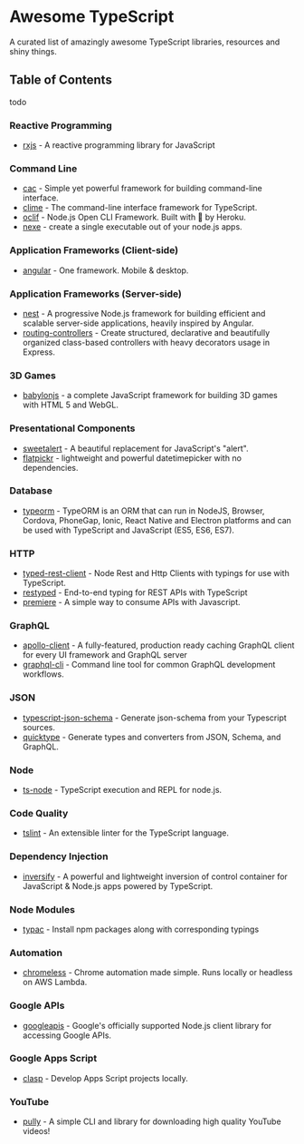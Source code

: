# Awesome TypeScript

A curated list of amazingly awesome TypeScript libraries, resources and shiny things.

## Table of Contents

todo

### Reactive Programming

* [rxjs](https://github.com/ReactiveX/rxjs) - A reactive programming library for JavaScript

### Command Line

* [cac](https://github.com/cacjs/cac) - Simple yet powerful framework for building command-line interface.
* [clime](https://github.com/vilic/clime) - The command-line interface framework for TypeScript.
* [oclif](https://github.com/oclif/oclif) - Node.js Open CLI Framework. Built with 💜 by Heroku.
* [nexe](https://github.com/nexe/nexe) - create a single executable out of your node.js apps.

### Application Frameworks (Client-side)

* [angular](https://github.com/angular/angular) - 
One framework. Mobile & desktop.

### Application Frameworks (Server-side)

* [nest](https://github.com/nestjs/nest) - A progressive Node.js framework for building efficient and scalable server-side applications, heavily inspired by Angular.
* [routing-controllers](https://github.com/typestack/routing-controllers) - Create structured, declarative and beautifully organized class-based controllers with heavy decorators usage in Express.

### 3D Games

* [babylonjs](https://github.com/BabylonJS/Babylon.js) - a complete JavaScript framework for building 3D games with HTML 5 and WebGL.

### Presentational Components

* [sweetalert](https://github.com/t4t5/sweetalert) - A beautiful replacement for JavaScript's "alert".
* [flatpickr](https://github.com/flatpickr/flatpickr) - lightweight and powerful datetimepicker with no dependencies.

### Database

* [typeorm](https://github.com/typeorm/typeorm) - TypeORM is an ORM that can run in NodeJS, Browser, Cordova, PhoneGap, Ionic, React Native and Electron platforms and can be used with TypeScript and JavaScript (ES5, ES6, ES7).

### HTTP

* [typed-rest-client](https://github.com/Microsoft/typed-rest-client) - Node Rest and Http Clients with typings for use with TypeScript.
* [restyped](https://github.com/rawrmaan/restyped) - End-to-end typing for REST APIs with TypeScript
* [premiere](https://github.com/pedsmoreira/premiere) - A simple way to consume APIs with Javascript.

### GraphQL

* [apollo-client](https://github.com/apollographql/apollo-client) - A fully-featured, production ready caching GraphQL client for every UI framework and GraphQL server
* [graphql-cli](https://github.com/graphql-cli/graphql-cli) - Command line tool for common GraphQL development workflows.

### JSON

* [typescript-json-schema](https://github.com/YousefED/typescript-json-schema) - Generate json-schema from your Typescript sources.
* [quicktype](https://github.com/quicktype/quicktype) - Generate types and converters from JSON, Schema, and GraphQL.

### Node

* [ts-node](https://github.com/TypeStrong/ts-node) - TypeScript execution and REPL for node.js.

### Code Quality

* [tslint](https://github.com/palantir/tslint) - An extensible linter for the TypeScript language.

### Dependency Injection

* [inversify](https://github.com/inversify/InversifyJS/) - A powerful and lightweight inversion of control container for JavaScript & Node.js apps powered by TypeScript.

### Node Modules

* [typac](https://github.com/ewgenius/typac) - Install npm packages along with corresponding typings

### Automation

* [chromeless](https://github.com/graphcool/chromeless) - Chrome automation made simple. Runs locally or headless on AWS Lambda.

### Google APIs

* [googleapis](https://github.com/google/google-api-nodejs-client) - Google's officially supported Node.js client library for accessing Google APIs.

### Google Apps Script

* [clasp](https://github.com/google/clasp) - Develop Apps Script projects locally.

### YouTube

* [pully](https://github.com/JimmyBoh/pully) - A simple CLI and library for downloading high quality YouTube videos!
